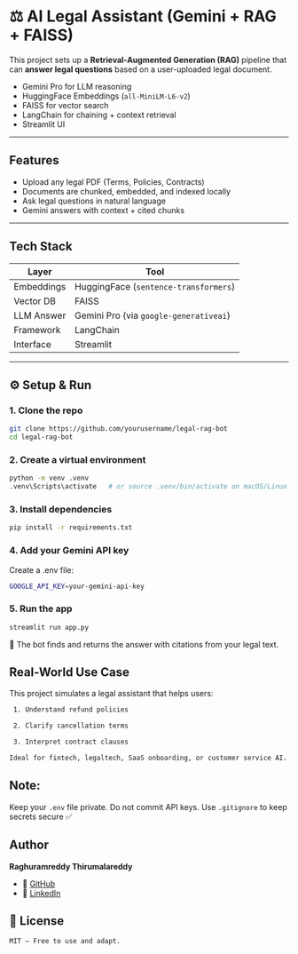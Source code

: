 # ⚖️ AI Legal Assistant (Gemini + RAG + FAISS)

This project sets up a **Retrieval-Augmented Generation (RAG)** pipeline that can **answer legal questions** based on a user-uploaded legal document.

- Gemini Pro for LLM reasoning
- HuggingFace Embeddings (`all-MiniLM-L6-v2`)
- FAISS for vector search
- LangChain for chaining + context retrieval
- Streamlit UI
---

##  Features

- Upload any legal PDF (Terms, Policies, Contracts)
- Documents are chunked, embedded, and indexed locally
- Ask legal questions in natural language
- Gemini answers with context + cited chunks

---

## Tech Stack

| Layer       | Tool |
|-------------|------|
| Embeddings  | HuggingFace (`sentence-transformers`) |
| Vector DB   | FAISS |
| LLM Answer  | Gemini Pro (via `google-generativeai`) |
| Framework   | LangChain |
| Interface   | Streamlit |


---

## ⚙️ Setup & Run

### 1. Clone the repo

```bash
git clone https://github.com/yourusername/legal-rag-bot
cd legal-rag-bot
```

### 2. Create a virtual environment

```bash
python -m venv .venv
.venv\Scripts\activate   # or source .venv/bin/activate on macOS/Linux
```

### 3. Install dependencies
```bash
pip install -r requirements.txt
```
### 4. Add your Gemini API key
Create a .env file:
```bash
GOOGLE_API_KEY=your-gemini-api-key
```
### 5. Run the app
```bash
streamlit run app.py
```


🔁 The bot finds and returns the answer with citations from your legal text.

## Real-World Use Case
This project simulates a legal assistant that helps users:
```bash
 1. Understand refund policies

 2. Clarify cancellation terms

 3. Interpret contract clauses

Ideal for fintech, legaltech, SaaS onboarding, or customer service AI.
```
## Note:

Keep your `.env` file private. Do not commit API keys. Use `.gitignore` to keep secrets secure ✅

##  Author

**Raghuramreddy Thirumalareddy**

- 🔗 [GitHub](https://github.com/RaghuramReddy9)
- 💼 [LinkedIn](https://www.linkedin.com/in/raghuramreddy-ai)

## 📎 License
```bash
MIT — Free to use and adapt.
```




